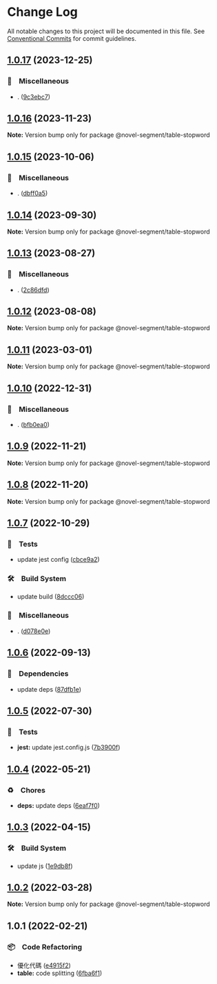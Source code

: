 # Change Log

All notable changes to this project will be documented in this file.
See [Conventional Commits](https://conventionalcommits.org) for commit guidelines.

## [1.0.17](https://github.com/bluelovers/ws-segment/compare/@novel-segment/table-stopword@1.0.16...@novel-segment/table-stopword@1.0.17) (2023-12-25)



### 🔖　Miscellaneous

* . ([9c3ebc7](https://github.com/bluelovers/ws-segment/commit/9c3ebc7a905086e87e89f7fa5e9dda60b7bb1b24))



## [1.0.16](https://github.com/bluelovers/ws-segment/compare/@novel-segment/table-stopword@1.0.15...@novel-segment/table-stopword@1.0.16) (2023-11-23)

**Note:** Version bump only for package @novel-segment/table-stopword





## [1.0.15](https://github.com/bluelovers/ws-segment/compare/@novel-segment/table-stopword@1.0.14...@novel-segment/table-stopword@1.0.15) (2023-10-06)



### 🔖　Miscellaneous

* . ([dbff0a5](https://github.com/bluelovers/ws-segment/commit/dbff0a57fa8c30afd54c1193b888cbbb4a397aa2))



## [1.0.14](https://github.com/bluelovers/ws-segment/compare/@novel-segment/table-stopword@1.0.13...@novel-segment/table-stopword@1.0.14) (2023-09-30)

**Note:** Version bump only for package @novel-segment/table-stopword





## [1.0.13](https://github.com/bluelovers/ws-segment/compare/@novel-segment/table-stopword@1.0.12...@novel-segment/table-stopword@1.0.13) (2023-08-27)



### 🔖　Miscellaneous

* . ([2c86dfd](https://github.com/bluelovers/ws-segment/commit/2c86dfd6b17559ebd55eb2b73bdf96c6fb825a5d))



## [1.0.12](https://github.com/bluelovers/ws-segment/compare/@novel-segment/table-stopword@1.0.11...@novel-segment/table-stopword@1.0.12) (2023-08-08)

**Note:** Version bump only for package @novel-segment/table-stopword





## [1.0.11](https://github.com/bluelovers/ws-segment/compare/@novel-segment/table-stopword@1.0.10...@novel-segment/table-stopword@1.0.11) (2023-03-01)

**Note:** Version bump only for package @novel-segment/table-stopword





## [1.0.10](https://github.com/bluelovers/ws-segment/compare/@novel-segment/table-stopword@1.0.9...@novel-segment/table-stopword@1.0.10) (2022-12-31)



### 🔖　Miscellaneous

* . ([bfb0ea0](https://github.com/bluelovers/ws-segment/commit/bfb0ea03e19dab3229aad4f8c33be5ee7bae3b73))



## [1.0.9](https://github.com/bluelovers/ws-segment/compare/@novel-segment/table-stopword@1.0.8...@novel-segment/table-stopword@1.0.9) (2022-11-21)

**Note:** Version bump only for package @novel-segment/table-stopword





## [1.0.8](https://github.com/bluelovers/ws-segment/compare/@novel-segment/table-stopword@1.0.7...@novel-segment/table-stopword@1.0.8) (2022-11-20)

**Note:** Version bump only for package @novel-segment/table-stopword





## [1.0.7](https://github.com/bluelovers/ws-segment/compare/@novel-segment/table-stopword@1.0.6...@novel-segment/table-stopword@1.0.7) (2022-10-29)



### 🚨　Tests

* update jest config ([cbce9a2](https://github.com/bluelovers/ws-segment/commit/cbce9a2868e5a0a95fd8f026530c34c9f3930ba0))


### 🛠　Build System

* update build ([8dccc06](https://github.com/bluelovers/ws-segment/commit/8dccc0621ef86762703e288204cc19d1be65a7bd))


### 🔖　Miscellaneous

* . ([d078e0e](https://github.com/bluelovers/ws-segment/commit/d078e0ec7e17cee79115db055e7b145d7b48f400))



## [1.0.6](https://github.com/bluelovers/ws-segment/compare/@novel-segment/table-stopword@1.0.5...@novel-segment/table-stopword@1.0.6) (2022-09-13)



### 📌　Dependencies

* update deps ([87dfb1e](https://github.com/bluelovers/ws-segment/commit/87dfb1e8c4e0ef55b975639bc94e113442cb1af7))



## [1.0.5](https://github.com/bluelovers/ws-segment/compare/@novel-segment/table-stopword@1.0.4...@novel-segment/table-stopword@1.0.5) (2022-07-30)


### 🚨　Tests

* **jest:** update jest.config.js ([7b3900f](https://github.com/bluelovers/ws-segment/commit/7b3900fd6b638fb8774b306b6435b8082b5a275b))





## [1.0.4](https://github.com/bluelovers/ws-segment/compare/@novel-segment/table-stopword@1.0.3...@novel-segment/table-stopword@1.0.4) (2022-05-21)


### ♻️　Chores

* **deps:** update deps ([6eaf7f0](https://github.com/bluelovers/ws-segment/commit/6eaf7f0fb6e8d803b5eb8dbb3e2cd7a1d6b19f52))





## [1.0.3](https://github.com/bluelovers/ws-segment/compare/@novel-segment/table-stopword@1.0.2...@novel-segment/table-stopword@1.0.3) (2022-04-15)


### 🛠　Build System

* update js ([1e9db8f](https://github.com/bluelovers/ws-segment/commit/1e9db8f6a717a2ef40dec86b22e729dafc2ed8d7))





## [1.0.2](https://github.com/bluelovers/ws-segment/compare/@novel-segment/table-stopword@1.0.1...@novel-segment/table-stopword@1.0.2) (2022-03-28)

**Note:** Version bump only for package @novel-segment/table-stopword





## 1.0.1 (2022-02-21)


### 📦　Code Refactoring

* 優化代碼 ([e4915f2](https://github.com/bluelovers/ws-segment/commit/e4915f24e4da16b752c91224b4457eda63fc4bb2))
* **table:** code splitting ([6fba6f1](https://github.com/bluelovers/ws-segment/commit/6fba6f13dcb75dc2f57c0c905740d487ee38884a))
